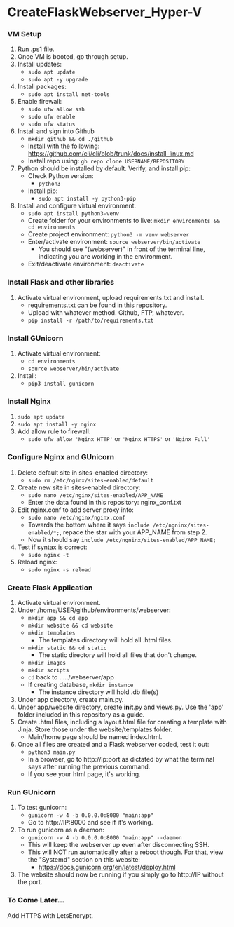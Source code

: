 # CreateFlaskWebserver_Hyper-V
 
### VM Setup
1. Run .ps1 file.
2. Once VM is booted, go through setup.
3. Install updates:
   - ```sudo apt update```
   - ```sudo apt -y upgrade```
4. Install packages:
   - ```sudo apt install net-tools```
5. Enable firewall:
   - ```sudo ufw allow ssh```
   - ```sudo ufw enable```
   - ```sudo ufw status```
6. Install and sign into Github
   - ```mkdir github && cd ./github```
   - Install with the following:  https://github.com/cli/cli/blob/trunk/docs/install_linux.md
   - Install repo using:  ```gh repo clone USERNAME/REPOSITORY```
7. Python should be installed by default. Verify, and install pip:
   - Check Python version:
     - ```python3```
   - Install pip:
     - ```sudo apt install -y python3-pip```
8. Install and configure virtual environment.
   - ```sudo apt install python3-venv```
   - Create folder for your environments to live:  ```mkdir environments && cd environments```
   - Create project environment:  ```python3 -m venv webserver```
   - Enter/activate environment:  ```source webserver/bin/activate```
     - You should see "(webserver)" in front of the terminal line, indicating you are working in the environment.
   - Exit/deactivate environment:  ```deactivate```

### Install Flask and other libraries
1. Activate virtual environment, upload requirements.txt and install.
   - requirements.txt can be found in this repository.
   - Upload with whatever method. Github, FTP, whatever.
   - ```pip install -r /path/to/requirements.txt```

### Install GUnicorn
1. Activate virtual environment:
   - ```cd environments```
   - ```source webserver/bin/activate```
2. Install:
   - ```pip3 install gunicorn```

### Install Nginx
1. ```sudo apt update```
2. ```sudo apt install -y nginx```
3. Add allow rule to firewall:
   - ```sudo ufw allow 'Nginx HTTP'``` or ```'Nginx HTTPS'``` or ```'Nginx Full'```

### Configure Nginx and GUnicorn
1. Delete default site in sites-enabled directory:
   - ```sudo rm /etc/nginx/sites-enabled/default```
2. Create new site in sites-enabled directory:
   - ```sudo nano /etc/nginx/sites-enabled/APP_NAME```
   - Enter the data found in this repository: nginx_conf.txt
3. Edit nginx.conf to add server proxy info:
   - ```sudo nano /etc/nginx/nginx.conf```
   - Towards the bottom where it says ```include /etc/ngninx/sites-enabled/*;```, repace the star with your APP_NAME from step 2.
   - Now it should say ```include /etc/ngninx/sites-enabled/APP_NAME;```
4. Test if syntax is correct:
   - ```sudo nginx -t```
5. Reload nginx:
   - ```sudo nginx -s reload```

### Create Flask Application
1. Activate virtual environment.
2. Under /home/USER/github/environments/webserver:
   - ```mkdir app && cd app```
   - ```mkdir website && cd website```
   - ```mkdir templates```
     - The templates directory will hold all .html files.
   - ```mkdir static && cd static```
     - The static directory will hold all files that don't change.
   - ```mkdir images```
   - ```mkdir scripts```
   - ```cd``` back to ...../webserver/app 
   - If creating database, ```mkdir instance```
     - The instance directory will hold .db file(s)
3. Under app directory, create main.py.
4. Under app/website directory, create __init__.py and views.py. Use the 'app' folder included in this repository as a guide.
5. Create .html files, including a layout.html file for creating a template with Jinja. Store those under the website/templates folder.
   - Main/home page should be named index.html.
6. Once all files are created and a Flask webserver coded, test it out:
   - ```python3 main.py```
   - In a browser, go to http://ip:port as dictated by what the terminal says after running the previous command.
   - If you see your html page, it's working.

### Run GUnicorn
1. To test gunicorn:
   - ```gunicorn -w 4 -b 0.0.0.0:8000 "main:app"```
   - Go to http://IP:8000 and see if it's working.
2. To run gunicorn as a daemon:
   - ```gunicorn -w 4 -b 0.0.0.0:8000 "main:app" --daemon```
   - This will keep the webserver up even after disconnecting SSH.
   - This will NOT run automatically after a reboot though. For that, view the "Systemd" section on this website:
     - https://docs.gunicorn.org/en/latest/deploy.html
3. The website should now be running if you simply go to http://IP without the port.


### To Come Later...
Add HTTPS with LetsEncrypt.